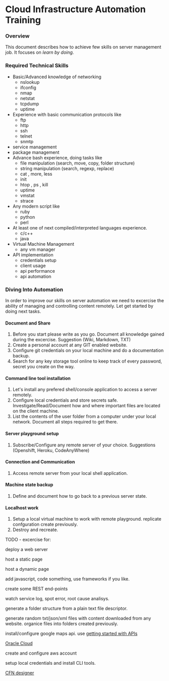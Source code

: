 # Cloud Infrastructure Automation Training

### Overview

This document describes how to achieve few skills on server management job. It focuses on _learn by doing_.

### Required Technical Skills

* Basic/Advanced knowledge of networking
    * nslookup
    * ifconfig
    * nmap
    * netstat
    * tcpdump
    * uptime
* Experience with basic communication protocols like
    * ftp
    * http
    * ssh
    * telnet
    * snmtp
* service management
* package management
* Advance bash experience, doing tasks like
    * file manipulation (search, move, copy, folder structure)
    * string manipulation (search, regexp, replace)
    * cat , more, less
    * init
    * htop , ps , kill
    * uptime
    * vmstat
    * strace
* Any modern script like
    * ruby
    * python
    * perl
* At least one of next compiled/interpreted languages experience.
    * c/c++
    * java
* Virtual Machine Management
    * any vm manager
* API implementation
    * credentials setup
    * client usage
    * api performance
    * api automation

### Diving Into Automation

In order to improve our skills on server automation we need to excercise the ability of managing and controlling content remotely. Let get started by doing next tasks.

#### Document and Share

1. Before you start please write as you go. Document all knowledge gained during the excercise. Suggestion (Wiki, Markdown, TXT)
2. Create a personal account at any GIT enabled website.
3. Configure git credentials on your local machine and do a documentation backup.
4. Search for any key storage tool online to keep track of every password, secret you create on the way.

#### Command line tool installation

1. Let's install any prefered shell/console application to access a server remotely.
2. Configure local credentials and store secrets safe. Investigate/Read/Document how and where important files are located on the client machine.
3. List the contents of the user folder from a computer under your local network. Document all steps required to get there.

#### Server playground setup

1. Subscribe/Configure any remote server of your choice. Suggestions (Openshift, Heroku, CodeAnyWhere)

#### Connection and Communication

1. Access remote server from your local shell application.

#### Machine state backup

1. Define and document how to go back to a previous server state.

#### Localhost work

1. Setup a local virtual machine to work with remote playground. replicate confguration create previously.
2. Destroy and recreate.


TODO - excercise for:

deploy a web server

host a static page

host a dynamic page

add javascript, code something, use frameworks if you like.

create some REST end-points

watch service log, spot error, root cause analisys.

generate a folder structure from a plain text file descriptor.

generate random txt/json/xml files with content downloaded from any website. organice files into folders created previously.

install/configure google maps api. use [getting started with APIs ](https://console.cloud.google.com/apis/dashboard)

[Oracle Cloud](https://myservices.us.oraclecloud.com/mycloud/signup?language=en)

create and configure aws account

setup local credentials and install CLI tools.



[CFN designer](https://docs.aws.amazon.com/AWSCloudFormation/latest/UserGuide/working-with-templates-cfn-designer-json-editor.html?icmpid=docs_cfn_console_designer)


















